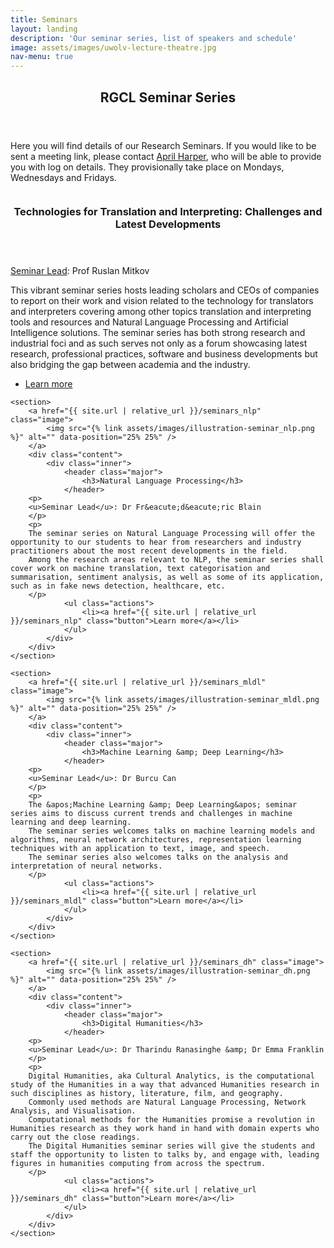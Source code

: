 ```yaml
---
title: Seminars
layout: landing
description: 'Our seminar series, list of speakers and schedule' 
image: assets/images/uwolv-lecture-theatre.jpg
nav-menu: true
---
```


<!-- Main -->
<div id="main">

<!-- One -->
<section id="one">
	<div class="inner">
		<header class="major">
			<h2>RGCL Seminar Series</h2>
		</header>
    <p>
    Here you will find details of our Research Seminars.
    If you would like to be sent a meeting link, please contact&nbsp;<a href="mailto:a.harper2@wlv.ac.uk">April Harper</a>, who will be able to provide you with log on details.
    They provisionally take place on Mondays, Wednesdays and Fridays.
    </p>
	</div>
</section>

<!-- Two -->
<section id="two" class="spotlights">
	<section>
		<a href="{{ site.url | relative_url }}/seminars_emtti" class="image">
			<img src="{% link assets/images/illustration-seminar_emtti.png %}" alt="" data-position="25% 25%" />
		</a>
		<div class="content">
			<div class="inner">
				<header class="major">
					<h3>Technologies for Translation and Interpreting: Challenges and Latest Developments</h3>
				</header>
        <p>
        <u>Seminar Lead</u>: Prof Ruslan Mitkov
        </p>
				<p>
        This vibrant seminar series hosts leading scholars and CEOs of companies to report on their work and vision related to the technology for translators and interpreters covering among other topics translation and interpreting tools and resources and Natural Language Processing and Artificial Intelligence solutions. 
        The seminar series has both strong research and industrial foci and as such serves not only as a forum showcasing latest research, professional practices, software and business developments but also bridging the gap between academia and the industry.
        </p>
				<ul class="actions">
					<li><a href="{{ site.url | relative_url }}/seminars_emtti" class="button">Learn more</a></li>
				</ul>
			</div>
		</div>
	</section>

	<section>
		<a href="{{ site.url | relative_url }}/seminars_nlp" class="image">
			<img src="{% link assets/images/illustration-seminar_nlp.png %}" alt="" data-position="25% 25%" />
		</a>
		<div class="content">
			<div class="inner">
				<header class="major">
					<h3>Natural Language Processing</h3>
				</header>
        <p>
        <u>Seminar Lead</u>: Dr Fr&eacute;d&eacute;ric Blain 
        </p>
        <p>
        The seminar series on Natural Language Processing will offer the opportunity to our students to hear from researchers and industry practitioners about the most recent developments in the field.
        Among the research areas relevant to NLP, the seminar series shall cover work on machine translation, text categorisation and summarisation, sentiment analysis, as well as some of its application, such as in fake news detection, healthcare, etc.
        </p>
				<ul class="actions">
					<li><a href="{{ site.url | relative_url }}/seminars_nlp" class="button">Learn more</a></li>
				</ul>
			</div>
		</div>
	</section>

	<section>
		<a href="{{ site.url | relative_url }}/seminars_mldl" class="image">
			<img src="{% link assets/images/illustration-seminar_mldl.png %}" alt="" data-position="25% 25%" />
		</a>
		<div class="content">
			<div class="inner">
				<header class="major">
					<h3>Machine Learning &amp; Deep Learning</h3>
				</header>
        <p>
        <u>Seminar Lead</u>: Dr Burcu Can
        </p>
        <p>
        The &apos;Machine Learning &amp; Deep Learning&apos; seminar series aims to discuss current trends and challenges in machine learning and deep learning.
        The seminar series welcomes talks on machine learning models and algorithms, neural network architectures, representation learning techniques with an application to text, image, and speech.
        The seminar series also welcomes talks on the analysis and interpretation of neural networks.
        </p>
				<ul class="actions">
					<li><a href="{{ site.url | relative_url }}/seminars_mldl" class="button">Learn more</a></li>
				</ul>
			</div>
		</div>
	</section>

	<section>
		<a href="{{ site.url | relative_url }}/seminars_dh" class="image">
			<img src="{% link assets/images/illustration-seminar_dh.png %}" alt="" data-position="25% 25%" />
		</a>
		<div class="content">
			<div class="inner">
				<header class="major">
					<h3>Digital Humanities</h3>
				</header>
        <p>
        <u>Seminar Lead</u>: Dr Tharindu Ranasinghe &amp; Dr Emma Franklin
        </p>
        <p>
        Digital Humanities, aka Cultural Analytics, is the computational study of the Humanities in a way that advanced Humanities research in such disciplines as history, literature, film, and geography.
        Commonly used methods are Natural Language Processing, Network Analysis, and Visualisation.
        Computational methods for the Humanities promise a revolution in Humanities research as they work hand in hand with domain experts who carry out the close readings.
        The Digital Humanities seminar series will give the students and staff the opportunity to listen to talks by, and engage with, leading figures in humanities computing from across the spectrum.
        </p>
				<ul class="actions">
					<li><a href="{{ site.url | relative_url }}/seminars_dh" class="button">Learn more</a></li>
				</ul>
			</div>
		</div>
	</section>
</section>

</div>

